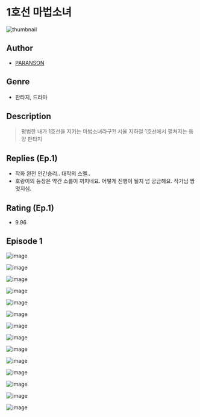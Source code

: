 # 1호선 마법소녀
![thumbnail](https://image-comic.pstatic.net/user_contents_data/challenge_comic/2023/05/23/359171/upload_3559028108238860340_480x623.jpeg)

## Author
- [PARANSON](https://comic.naver.com/artistTitle?id=359171)

## Genre
- 판타지, 드라마

## Description
> 평범한 내가 1호선을 지키는 마법소녀라구?! 서울 지하철 1호선에서 펼쳐지는 동양 판타지

## Replies (Ep.1)
- 작화 완전 인간승리.. 대작의 스멜..
- 호랑이의 등장은 약간 소름이 끼치네요. 어떻게 진행이 될지 넘 궁금해요. 작가님 짱 멋지심.

## Rating (Ep.1)
- 9.96

## Episode 1
![image](https://image-comic.pstatic.net/user_contents_data/challenge_comic/2023/05/23/359171/upload_3847307967382892855.jpeg)

![image](https://image-comic.pstatic.net/user_contents_data/challenge_comic/2023/05/23/359171/upload_7075779959073420592.jpeg)

![image](https://image-comic.pstatic.net/user_contents_data/challenge_comic/2023/05/23/359171/upload_3763098578599634232.jpeg)

![image](https://image-comic.pstatic.net/user_contents_data/challenge_comic/2023/05/23/359171/upload_3546075852539717219.jpeg)

![image](https://image-comic.pstatic.net/user_contents_data/challenge_comic/2023/05/23/359171/upload_7148166096517227056.jpeg)

![image](https://image-comic.pstatic.net/user_contents_data/challenge_comic/2023/05/23/359171/upload_3904959750708671031.jpeg)

![image](https://image-comic.pstatic.net/user_contents_data/challenge_comic/2023/05/23/359171/upload_7365980665025094500.jpeg)

![image](https://image-comic.pstatic.net/user_contents_data/challenge_comic/2023/05/23/359171/upload_3630572231020720740.jpeg)

![image](https://image-comic.pstatic.net/user_contents_data/challenge_comic/2023/05/23/359171/upload_7365971868146348129.jpeg)

![image](https://image-comic.pstatic.net/user_contents_data/challenge_comic/2023/05/23/359171/upload_3486969411135419449.jpeg)

![image](https://image-comic.pstatic.net/user_contents_data/challenge_comic/2023/05/23/359171/upload_3977018650484290658.jpeg)

![image](https://image-comic.pstatic.net/user_contents_data/challenge_comic/2023/05/23/359171/upload_3631368273141053283.jpeg)

![image](https://image-comic.pstatic.net/user_contents_data/challenge_comic/2023/05/23/359171/upload_3774405957055112755.jpeg)

![image](https://image-comic.pstatic.net/user_contents_data/challenge_comic/2023/05/23/359171/upload_7089059646483227750.jpeg)
